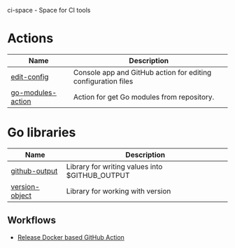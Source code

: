 ci-space - Space for CI tools

# Actions

| Name                                                               | Description                                                   |
|--------------------------------------------------------------------|---------------------------------------------------------------|
| [edit-config](https://github.com/ci-space/edit-config)             | Console app and GitHub action for editing configuration files |
| [go-modules-action](https://github.com/ci-space/go-modules-action) | Action for get Go modules from repository.                    |


# Go libraries

| Name                                                         | Description                                    |
|--------------------------------------------------------------|------------------------------------------------|
| [github-output](https://github.com/ci-space/github-output)   | Library for writing values into $GITHUB_OUTPUT |
| [version-object](https://github.com/ci-space/version-object) | Library for working with version               |

## Workflows

- [Release Docker based GitHub Action](./https://github.com/ci-space/workflows?tab=readme-ov-file#release-docker-based-github-action)
